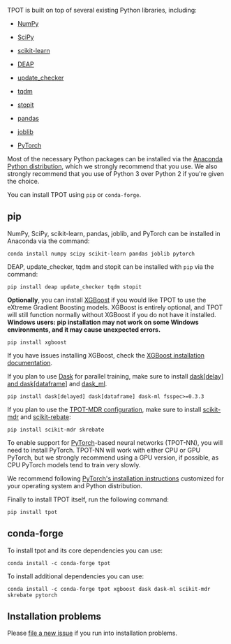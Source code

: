 TPOT is built on top of several existing Python libraries, including:

* [NumPy](http://www.numpy.org/)

* [SciPy](https://www.scipy.org/)

* [scikit-learn](http://www.scikit-learn.org/)

* [DEAP](https://github.com/DEAP/deap)

* [update_checker](https://github.com/bboe/update_checker)

* [tqdm](https://github.com/tqdm/tqdm)

* [stopit](https://github.com/glenfant/stopit)

* [pandas](http://pandas.pydata.org)

* [joblib](https://joblib.readthedocs.io/en/latest/)

* [PyTorch](https://pytorch.org/)

Most of the necessary Python packages can be installed via the [Anaconda Python distribution](https://www.continuum.io/downloads), which we strongly recommend that you use. We also strongly recommend that you use of Python 3 over Python 2 if you're given the choice.

You can install TPOT using `pip` or `conda-forge`.

## pip

NumPy, SciPy, scikit-learn, pandas, joblib, and PyTorch can be installed in Anaconda via the command:

```Shell
conda install numpy scipy scikit-learn pandas joblib pytorch
```

DEAP, update_checker, tqdm and stopit can be installed with `pip` via the command:

```Shell
pip install deap update_checker tqdm stopit
```

**Optionally**, you can install [XGBoost](https://github.com/dmlc/xgboost) if you would like TPOT to use the eXtreme Gradient Boosting models. XGBoost is entirely optional, and TPOT will still function normally without XGBoost if you do not have it installed. **Windows users: pip installation may not work on some Windows environments, and it may cause unexpected errors.**

```Shell
pip install xgboost
```

If you have issues installing XGBoost, check the [XGBoost installation documentation](http://xgboost.readthedocs.io/en/latest/build.html).

If you plan to use [Dask](http://dask.pydata.org/en/latest/) for parallel training, make sure to install [dask[delay] and dask[dataframe]](https://docs.dask.org/en/latest/install.html) and [dask_ml](https://dask-ml.readthedocs.io/en/latest/install.html).

```Shell
pip install dask[delayed] dask[dataframe] dask-ml fsspec>=0.3.3
```

If you plan to use the [TPOT-MDR configuration](https://arxiv.org/abs/1702.01780), make sure to install [scikit-mdr](https://github.com/EpistasisLab/scikit-mdr) and [scikit-rebate](https://github.com/EpistasisLab/scikit-rebate):

```Shell
pip install scikit-mdr skrebate
```

To enable support for [PyTorch](https://pytorch.org/)-based neural networks (TPOT-NN), you will need to install PyTorch. TPOT-NN will work with either CPU or GPU PyTorch, but we strongly recommend using a GPU version, if possible, as CPU PyTorch models tend to train very slowly.

We recommend following [PyTorch's installation instructions](https://pytorch.org/get-started/locally/) customized for your operating system and Python distribution.

Finally to install TPOT itself, run the following command:

```Shell
pip install tpot
```

## conda-forge

To install tpot and its core dependencies you can use:

```Shell
conda install -c conda-forge tpot
```

To install additional dependencies you can use:

```Shell
conda install -c conda-forge tpot xgboost dask dask-ml scikit-mdr skrebate pytorch
```

## Installation problems

Please [file a new issue](https://github.com/EpistasisLab/tpot/issues/new) if you run into installation problems.
